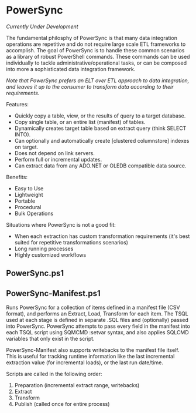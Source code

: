 # PowerSync #
*Currently Under Development*

The fundamental philosphy of PowerSync is that many data integration operations are repetitive and do not require large scale ETL frameworks to accomplish. The goal of PowerSync is to handle these common scenarios as a library of robust PowerShell commands. These commands can be used individually to tackle administrative/operational tasks, or can be composed into more a sophisticated data integration framework.

*Note that PowerSync prefers an ELT over ETL approach to data integration, and leaves it up to the consumer to transform data according to their requirements.*

Features:
 - Quickly copy a table, view, or the results of query to a target database.
 - Copy single table, or an entire list (manifest) of tables.
 - Dynamically creates target table based on extract query (think SELECT INTO).
 - Can optionally and automatically create [clustered columnstore] indexes on target.
 - Does not depend on link servers.
 - Perform full or incremental updates.
 - Can extract data from any ADO.NET or OLEDB compatible data source.
  
 Benefits:
 - Easy to Use
 - Lightweight
 - Portable
 - Procedural
 - Bulk Operations

Situations where PowerSync is not a good fit:
 - When each extraction has custom transformation requirements (it's best suited for repetitive transformations scenarios)
 - Long running processes
 - Highly customized workflows
 
## PowerSync.ps1 ##

## PowerSync-Manifest.ps1 ##
Runs PowerSync for a collection of items defined in a manifest file (CSV format), and performs an Extract, Load, Transform for each item. The TSQL used
at each stage is defined in separate .SQL files and (optionally) passed into PowerSync. PowerSync attempts to pass every field in the manifest into each 
TSQL script using SQMCMD :setvar syntax, and also applies SQLCMD variables that only exist in the script. 

PowerSync-Manifest also supports writebacks to the manifest file itself. This is useful for tracking runtime information like the last incremental 
extraction value (for incremental loads), or the last run date/time.

Scripts are called in the following order:
 1) Preparation (incremental extract range, writebacks)
 2) Extract
 3) Transform
 4) Publish (called once for entire process)